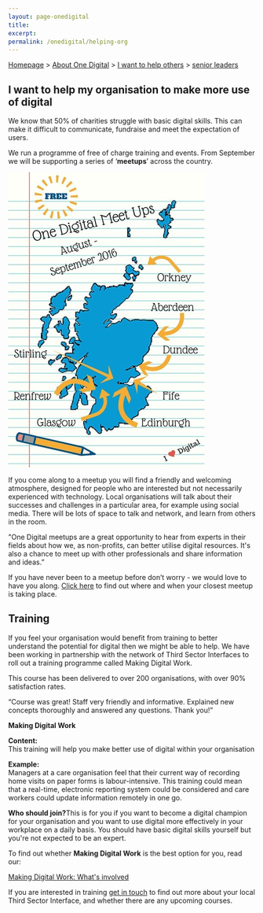 ```yaml
---
layout: page-onedigital
title: 
excerpt:
permalink: /onedigital/helping-org
---
```


<!-- ![One Digital](/images/onedigitalbadgegreen.jpg)           ![Big Lottery Fund](/images/smallbiglottery.jpg) -->

[Homepage](http://digital.scvo.org.uk/onedigital/) > [About One Digital](http://digital.scvo.org.uk/onedigital/about-one-digital) > [I want to help others](http://digital.scvo.org.uk/onedigital/helping-org) > [senior leaders](http://digital.scvo.org.uk/onedigital/actionlearning/)

## I want to help my organisation to make more use of digital

We know that 50% of charities struggle with basic digital skills. This can make it difficult to communicate, fundraise and meet the expectation of users.

We run a programme of free of charge training and events. From September we will be supporting a series of ‘<strong>meetups</strong>’ across the country.

![Meet ups](/images/onedigital/elblogsmall.jpg)

If you come along to a meetup you will find a friendly and welcoming atmosphere, designed for people who are interested but not necessarily experienced with technology. Local organisations will talk about their successes and challenges in a particular area, for example using social media. There will be lots of space to talk and network, and learn from others in the room.

"One Digital meetups are a great opportunity to hear from experts in their fields about how we, as non-profits, can better utilise digital resources. It's also a chance to meet up with other professionals and share information and ideas.”

If you have never been to a meetup before don’t worry - we would love to have you along. [Click here](http://www.meetup.com/One-Digital-Meetup/) to find out where and when your closest meetup is taking place.

## Training

If you feel your organisation would benefit from training to better understand the potential for digital then we might be able to help. We have been working in partnership with the network of Third Sector Interfaces to roll out a training programme called Making Digital Work.

This course has been delivered to over 200 organisations, with over 90% satisfaction rates.

“Course was great! Staff very friendly and informative. Explained new concepts thoroughly and answered any questions. Thank you!”

<div class="panel panel-default">

  <div class="panel-heading"><strong>Making Digital Work</strong></div>

  <div class="list-group">
    <span class="list-group-item">
      <p class="list-group-item-text"><strong>Content:</strong><br />
      This training will help you make better use of digital within your organisation</p>
    </span>
    <span class="list-group-item">
      <p class="list-group-item-text"><strong>Example:</strong><br />
      Managers at a care organisation feel that their current way of recording home visits on paper forms is labour-intensive. This training could mean that a real-time, electronic reporting system could be considered and care workers could update information remotely in one go.</p>
    </span>
    <span class="list-group-item">
      <p class="list-group-item-text"><strong>Who should join?</strong>This is for you if you want to become a digital champion for your organisation and you want to use digital more effectively in your workplace on a daily basis. You should have basic digital skills yourself but you're not expected to be an expert.</p>
    </span>
    <span class="list-group-item">
      <p class="list-group-item-text">To find out whether <strong>Making Digital Work</strong> is the best option for you, read our:</p><a class="btn btn-primary btn-lg" href="/files/MDW what's involved.pdf">Making Digital Work: What's involved</a>
    </span>
  </div>

</div>



If you are interested in training [get in touch](mailto:onedigital@scvo.org.uk) to find out more about your local Third Sector Interface, and whether there are any upcoming courses.
